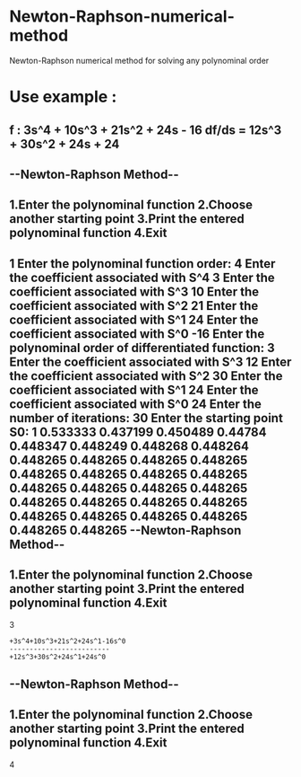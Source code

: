 # Newton-Raphson-numerical-method
Newton-Raphson numerical method for solving any polynominal order

# Use example :
f : 3s^4 + 10s^3 + 21s^2 + 24s - 16
df/ds = 12s^3 + 30s^2 + 24s + 24
-----------------------------------
--Newton-Raphson Method--
-------------------------
1.Enter the polynominal function
2.Choose another starting point
3.Print the entered polynominal function
4.Exit
-------------------------
1
Enter the polynominal function order:
4
Enter the coefficient associated with S^4
3
Enter the coefficient associated with S^3
10
Enter the coefficient associated with S^2
21
Enter the coefficient associated with S^1
24
Enter the coefficient associated with S^0
-16
Enter the polynominal order of differentiated function:
3
Enter the coefficient associated with S^3
12
Enter the coefficient associated with S^2
30
Enter the coefficient associated with S^1
24
Enter the coefficient associated with S^0
24
Enter the number of iterations:
30
Enter the starting point S0:
1
0.533333
0.437199
0.450489
0.44784
0.448347
0.448249
0.448268
0.448264
0.448265
0.448265
0.448265
0.448265
0.448265
0.448265
0.448265
0.448265
0.448265
0.448265
0.448265
0.448265
0.448265
0.448265
0.448265
0.448265
0.448265
0.448265
0.448265
0.448265
0.448265
0.448265
--Newton-Raphson Method--
-------------------------
1.Enter the polynominal function
2.Choose another starting point
3.Print the entered polynominal function
4.Exit
-------------------------
3
~~~~~~~~~~~~~~~~~~~~~~~~~
+3s^4+10s^3+21s^2+24s^1-16s^0
-------------------------
+12s^3+30s^2+24s^1+24s^0
~~~~~~~~~~~~~~~~~~~~~~~~~
--Newton-Raphson Method--
-------------------------
1.Enter the polynominal function
2.Choose another starting point
3.Print the entered polynominal function
4.Exit
-------------------------
4

